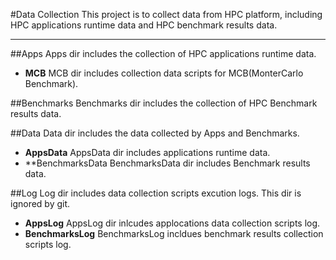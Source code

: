 #Data Collection
This project is to collect data from HPC platform, including HPC applications runtime data and HPC benchmark results data.

---



##Apps
Apps dir includes the collection of HPC applications runtime data.

- **MCB**
    MCB dir includes collection data scripts for MCB(MonterCarlo Benchmark).

##Benchmarks
Benchmarks dir includes the collection of HPC Benchmark results data.

##Data
Data dir includes the data collected by Apps and Benchmarks.

- **AppsData**
    AppsData dir includes applications runtime data.
- **BenchmarksData
    BenchmarksData dir includes Benchmark results data.

##Log
Log dir includes data collection scripts excution logs. This dir is ignored by git.

- **AppsLog**
    AppsLog dir inlcudes applocations data collection scripts log.
- **BenchmarksLog**
    BenchmarksLog incldues benchmark results collection scripts log.
